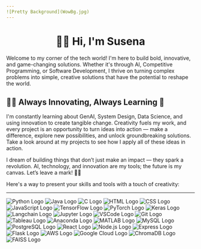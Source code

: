 ```yaml
---
![Pretty Background](WowBg.jpg)
---
```

<h1 align = "center" > 💜✨ Hi, I'm Susena </h1> 

Welcome to my corner of the tech world! I'm here to build bold, innovative, and game-changing solutions. Whether it's through AI, Competitive Programming, or Software Development, I thrive on turning complex problems into simple, creative solutions that have the potential to reshape the world.

## 💜✨ Always Innovating, Always Learning 🌱
I'm constantly learning about GenAI, System Design, Data Science, and using innovation to create tangible change. Creativity fuels my work, and every project is an opportunity to turn ideas into action — make a difference, explore new possibilities, and unlock groundbreaking solutions.
Take a look around at my projects to see how I apply all of these ideas in action.

I dream of building things that don’t just make an impact — they spark a revolution. AI, technology, and innovation are my tools; the future is my canvas. Let’s leave a mark! 💜✨

Here's a way to present your skills and tools with a touch of creativity:

---

![Python Logo](https://img.shields.io/badge/Python-3776AB?style=for-the-badge&logo=python&logoColor=white) ![Java Logo](https://img.shields.io/badge/Java-007396?style=for-the-badge&logo=java&logoColor=white) ![C Logo](https://img.shields.io/badge/C-A8B9CC?style=for-the-badge&logo=c&logoColor=white) ![HTML Logo](https://img.shields.io/badge/HTML-E34F26?style=for-the-badge&logo=html5&logoColor=white) ![CSS Logo](https://img.shields.io/badge/CSS-1572B6?style=for-the-badge&logo=css3&logoColor=white) ![JavaScript Logo](https://img.shields.io/badge/JavaScript-F7DF1E?style=for-the-badge&logo=javascript&logoColor=black) ![TensorFlow Logo](https://img.shields.io/badge/TensorFlow-FF6F00?style=for-the-badge&logo=tensorflow&logoColor=white) ![PyTorch Logo](https://img.shields.io/badge/PyTorch-EE4C2C?style=for-the-badge&logo=pytorch&logoColor=white) ![Keras Logo](https://img.shields.io/badge/Keras-D00000?style=for-the-badge&logo=keras&logoColor=white) ![Langchain Logo](https://img.shields.io/badge/Langchain-000000?style=for-the-badge&logo=langchain&logoColor=white) ![Jupyter Logo](https://img.shields.io/badge/Jupyter-F37626?style=for-the-badge&logo=jupyter&logoColor=white) ![VSCode Logo](https://img.shields.io/badge/VSCode-007ACC?style=for-the-badge&logo=visualstudiocode&logoColor=white) ![Git Logo](https://img.shields.io/badge/Git-F05032?style=for-the-badge&logo=git&logoColor=white) ![Tableau Logo](https://img.shields.io/badge/Tableau-E97627?style=for-the-badge&logo=tableau&logoColor=white) ![Anaconda Logo](https://img.shields.io/badge/Anaconda-44A833?style=for-the-badge&logo=anaconda&logoColor=white) ![MATLAB Logo](https://img.shields.io/badge/MATLAB-0076A8?style=for-the-badge&logo=matlab&logoColor=white) ![MySQL Logo](https://img.shields.io/badge/MySQL-4479A1?style=for-the-badge&logo=mysql&logoColor=white) ![PostgreSQL Logo](https://img.shields.io/badge/PostgreSQL-336791?style=for-the-badge&logo=postgresql&logoColor=white) ![React Logo](https://img.shields.io/badge/React-61DAFB?style=for-the-badge&logo=react&logoColor=black) ![Node.js Logo](https://img.shields.io/badge/Node.js-339933?style=for-the-badge&logo=nodedotjs&logoColor=white) ![Express Logo](https://img.shields.io/badge/Express-000000?style=for-the-badge&logo=express&logoColor=white) ![Flask Logo](https://img.shields.io/badge/Flask-000000?style=for-the-badge&logo=flask&logoColor=white) ![AWS Logo](https://img.shields.io/badge/AWS-232F3E?style=for-the-badge&logo=amazonaws&logoColor=white) ![Google Cloud Logo](https://img.shields.io/badge/Google_Cloud-4285F4?style=for-the-badge&logo=googlecloud&logoColor=white) ![ChromaDB Logo](https://img.shields.io/badge/ChromaDB-212121?style=for-the-badge&logo=chromadb&logoColor=white) ![FAISS Logo](https://img.shields.io/badge/FAISS-000000?style=for-the-badge&logo=faiss&logoColor=white)




